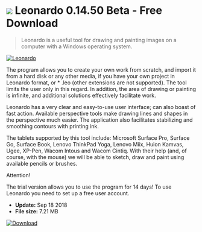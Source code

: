 # ![](https://cdn.softexe.net/static/icon/win.gif) Leonardo 0.14.50 Beta - Free Download

> Leonardo is a useful tool for drawing and painting images on a computer with a Windows operating system.

[![Leonardo](https://gallery.dpcdn.pl/imgc/Tools/84860/g_-_420x350_1.5_-_xce722734-afe3-41b1-ad92-ecc6b6b39c7e.jpg)](https://softexe.net/win/multimedia/graphics-editors/leonardo:ahpe.html)

The program allows you to create your own work from scratch, and import it from a hard disk or any other media, if you have your own project in Leonardo format, or * .leo (other extensions are not supported). The tool limits the user only in this regard. In addition, the area of ​​drawing or painting is infinite, and additional solutions effectively facilitate work.
 
 Leonardo has a very clear and easy-to-use user interface; can also boast of fast action. Available perspective tools make drawing lines and shapes in the perspective much easier. The application also facilitates stabilizing and smoothing contours with printing ink.
 
 The tablets supported by this tool include: Microsoft Surface Pro, Surface Go, Surface Book, Lenovo ThinkPad Yoga, Lenovo Miix, Huion Kamvas, Ugee, XP-Pen, Wacom Intous and Wacom Cintiq. With their help (and, of course, with the mouse) we will be able to sketch, draw and paint using available pencils or brushes.
 
 Attention!
 
 The trial version allows you to use the program for 14 days! To use Leonardo you need to set up a free user account.


- **Update:** Sep 18 2018
- **File size:** 7.21 MB

[![Download](https://cdn.softexe.net/static/img/download.png)](https://softexe.net/win/multimedia/graphics-editors/leonardo:ahpe.html)

